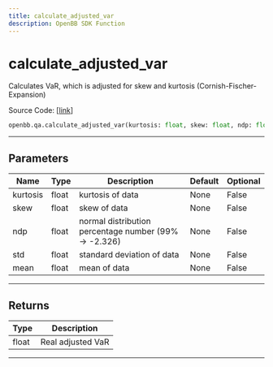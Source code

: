```yaml
---
title: calculate_adjusted_var
description: OpenBB SDK Function
---
```


# calculate_adjusted_var

Calculates VaR, which is adjusted for skew and kurtosis (Cornish-Fischer-Expansion)

Source Code: [[link](https://github.com/OpenBB-finance/OpenBBTerminal/tree/main/openbb_terminal/common/quantitative_analysis/qa_model.py#L182)]

```python
openbb.qa.calculate_adjusted_var(kurtosis: float, skew: float, ndp: float, std: float, mean: float)
```

---

## Parameters

| Name | Type | Description | Default | Optional |
| ---- | ---- | ----------- | ------- | -------- |
| kurtosis | float | kurtosis of data | None | False |
| skew | float | skew of data | None | False |
| ndp | float | normal distribution percentage number (99% -> -2.326) | None | False |
| std | float | standard deviation of data | None | False |
| mean | float | mean of data | None | False |


---

## Returns

| Type | Description |
| ---- | ----------- |
| float | Real adjusted VaR |
---

